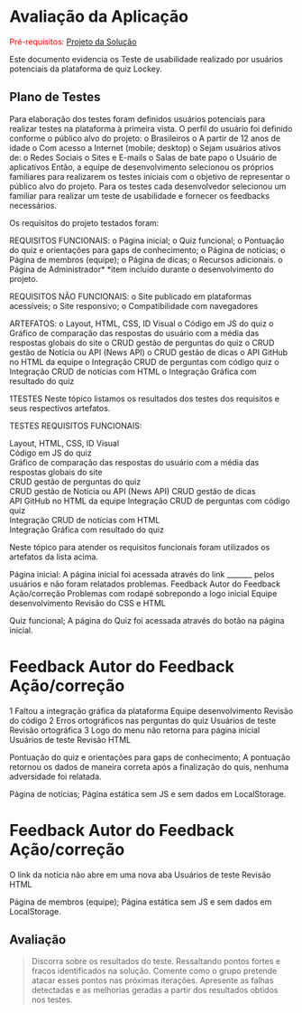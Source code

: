 # Avaliação da Aplicação

<span style="color:red">Pré-requisitos: <a href="6-Implementação.md"> Projeto da Solução</a></span>


Este documento evidencia os Teste de usabilidade realizado por usuários potenciais da plataforma de quiz Lockey.

## Plano de Testes

Para elaboração dos testes foram definidos usuários potenciais para realizar testes na plataforma à primeira vista. O perfil do usuário foi definido conforme o público alvo do projeto:
o	Brasileiros
o	A partir de 12 anos de idade
o	Com acesso a Internet (mobile; desktop)
o	Sejam usuários ativos de:
o	Redes Sociais
o	Sites e E-mails
o	Salas de bate papo
o	Usuário de aplicativos
Então, a equipe de desenvolvimento selecionou os próprios familiares para realizarem os testes iniciais com o objetivo de representar o público alvo do projeto. 
Para os testes cada desenvolvedor selecionou um familiar para realizar um teste de usabilidade e fornecer os feedbacks necessários. 

Os requisitos do projeto testados foram:

REQUISITOS FUNCIONAIS:
o	Página inicial;
o	Quiz funcional;
o	Pontuação do quiz e orientações para gaps de conhecimento;
o	Página de notícias;
o	Página de membros (equipe);
o	Página de dicas;
o	Recursos adicionais.
o	Página de Administrador*
*item incluído durante o desenvolvimento do projeto.

REQUISITOS NÃO FUNCIONAIS:
o	Site publicado em plataformas acessíveis;
o	Site responsivo;
o	Compatibilidade com navegadores

ARTEFATOS:
o   Layout, HTML, CSS, ID Visual
o   Código em JS do quiz
o   Gráfico de comparação das respostas do usuário com a média das respostas globais do site
o   CRUD gestão de perguntas do quiz
o   CRUD gestão de Notícia ou API (News API)
o   CRUD gestão de dicas
o   API GitHub no HTML da equipe
o   Integração CRUD de perguntas com código quiz
o   Integração CRUD de notícias com HTML
o   Integração Gráfica com resultado do quiz


1TESTES
Neste tópico listamos os resultados dos testes dos requisitos e seus respectivos artefatos.


TESTES REQUISITOS FUNCIONAIS:

Layout, HTML, CSS, ID Visual	
Código em JS do quiz	
Gráfico de comparação das respostas do usuário com a média das respostas globais do site	
CRUD gestão de perguntas do quiz	
CRUD gestão de Notícia ou API (News API)
CRUD gestão de dicas	
API GitHub no HTML da equipe
Integração CRUD de perguntas com código quiz	
Integração CRUD de notícias com HTML	
Integração Gráfica com resultado do quiz	

Neste tópico para atender os requisitos funcionais foram utilizados os artefatos da lista acima. 

Página inicial:
A página inicial foi acessada através do link _______ pelos usuários e não foram relatados problemas.
Feedback	Autor do Feedback	Ação/correção
Problemas com rodapé sobrepondo a logo inicial	Equipe desenvolvimento	Revisão do CSS e HTML
 
Quiz funcional;
A página do Quiz foi acessada através do botão na página inicial. 
 
#	Feedback                                    	Autor do Feedback	    Ação/correção
1	Faltou a integração gráfica da plataforma   	Equipe desenvolvimento	Revisão do código
2	Erros ortográficos nas perguntas do quiz	    Usuários de teste	    Revisão ortográfica
3	Logo do menu não retorna para página inicial	Usuários de teste	    Revisão HTML

Pontuação do quiz e orientações para gaps de conhecimento;
A pontuação retornou os dados de maneira correta após a finalização do quis, nenhuma adversidade foi relatada. 
 
Página de notícias;
Página estática sem JS e sem dados em LocalStorage. 

#	Feedback	                            Autor do Feedback	Ação/correção
O link da notícia não abre em uma nova aba	Usuários de teste	Revisão HTML

Página de membros (equipe);
Página estática sem JS e sem dados em LocalStorage. 


## Avaliação

> Discorra sobre os resultados do teste. Ressaltando pontos fortes e
> fracos identificados na solução. Comente como o grupo pretende atacar
> esses pontos nas próximas iterações. Apresente as falhas detectadas e
> as melhorias geradas a partir dos resultados obtidos nos testes.
